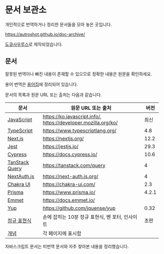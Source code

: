 # 문서 보관소

개인적으로 번역하거나 정리한 문서들을 모아 놓은 곳입니다.

https://autroshot.github.io/doc-archive/

[도큐사우루스](https://docusaurus.io/)로 제작되었습니다.

## 문서

잘못된 번역이나 빠진 내용이 존재할 수 있으므로 정확한 내용은 원문을 확인하세요.

용어 번역은 [용어집](https://docs-glossary.vercel.app/)에 정리되어 있습니다.

문서의 목록과 원문 URL 또는 출처는 다음과 같습니다.

| 문서                                                         | 원문 URL 또는 출처                                           | 버전  |
| ------------------------------------------------------------ | ------------------------------------------------------------ | ----- |
| [JavaScript](https://autroshot.github.io/doc-archive/docs/javascript/keyboard-keydown-and-keyup) | https://ko.javascript.info/, https://developer.mozilla.org/ko/ | 최신  |
| [TypeScript](https://autroshot.github.io/doc-archive/docs/miscellaneous/typescript) | https://www.typescriptlang.org/                              | 4.8   |
| [Next.js](https://autroshot.github.io/doc-archive/docs/nextjs) | https://nextjs.org/                                          | 12.2  |
| [Jest](https://autroshot.github.io/doc-archive/docs/miscellaneous/jest) | https://jestjs.io/                                           | 29.3  |
| [Cypress](https://autroshot.github.io/doc-archive/docs/cypress) | https://docs.cypress.io/                                     | 10.6  |
| [TanStack Query](https://autroshot.github.io/doc-archive/docs/miscellaneous/tanstack-query) | https://tanstack.com/query                                   | 4     |
| [NextAuth.js](https://autroshot.github.io/doc-archive/docs/miscellaneous/nextauthjs) | https://next-auth.js.org/                                    | 4     |
| [Chakra UI](https://autroshot.github.io/doc-archive/docs/miscellaneous/chakra-ui) | https://chakra-ui.com/                                       | 2.3   |
| [Prisma](https://autroshot.github.io/doc-archive/docs/miscellaneous/prisma) | https://www.prisma.io/                                       | 4.2.1 |
| [Emmet](https://autroshot.github.io/doc-archive/docs/miscellaneous/emmet) | https://docs.emmet.io/                                       |       |
| [Yup](https://autroshot.github.io/doc-archive/docs/miscellaneous/yup) | https://github.com/jquense/yup                               | 0.32  |
| [정규 표현식](https://autroshot.github.io/doc-archive/docs/miscellaneous/regular-expression) | 손에 잡히는 10분 정규 표현식, 벤 포터, 인사이트              | 초판  |
| [개념](https://autroshot.github.io/doc-archive/docs/concepts/domain-name) | 각 페이지에 표시함                                           |       |

자바스크립트 문서는 미번역 문서와 자주 찾아본 내용을 정리했습니다.

